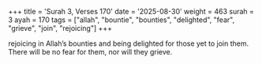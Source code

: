 +++
title = 'Surah 3, Verses 170'
date = '2025-08-30'
weight = 463
surah = 3
ayah = 170
tags = ["allah", "bountie", "bounties", "delighted", "fear", "grieve", "join", "rejoicing"]
+++

rejoicing in Allah’s bounties and being delighted for those yet to join them. There will be no fear for them, nor will they grieve.